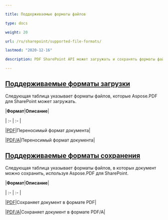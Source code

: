 ```yaml
---

title: Поддерживаемые форматы файлов

type: docs

weight: 20

url: /ru/sharepoint/supported-file-formats/

lastmod: "2020-12-16"

description: PDF SharePoint API может загружать и сохранять форматы файлов, включая PDF и PDF/A.

---
```


## <ins>**Поддерживаемые форматы загрузки**

Следующая таблица указывает форматы файлов, которые Aspose.PDF для SharePoint может загружать.



|**Формат**|**Описание**|

| :- | :- |

|[PDF](https://docs.fileformat.com/pdf/)|Переносимый формат документа|

|[PDF/A](https://docs.fileformat.com/pdf/a/)|Переносимый формат документа|

## <ins>**Поддерживаемые форматы сохранения**

Следующая таблица указывает форматы файлов, в которых документ можно сохранить, используя Aspose.PDF для SharePoint. 



|**Формат**|**Описание**|

| :- | :- |

|[PDF](https://docs.fileformat.com/pdf/)|Сохраняет документ в формате PDF|

|[PDF/A](https://docs.fileformat.com/pdf/a/)|Сохраняет документ в формате PDF/A|